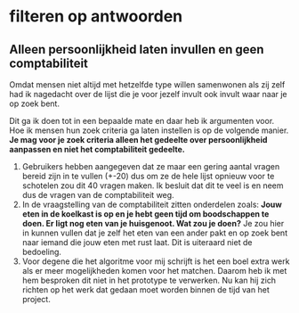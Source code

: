 # filteren op antwoorden

## **Alleen persoonlijkheid laten invullen en geen comptabiliteit**

Omdat mensen niet altijd met hetzelfde type willen samenwonen als zij zelf had ik nagedacht over de lijst die je voor jezelf invult ook invult waar naar je op zoek bent. 

Dit ga ik doen tot in een bepaalde mate en daar heb ik argumenten voor. Hoe ik mensen hun zoek criteria ga laten instellen is op de volgende manier. **Je mag voor je zoek criteria alleen het gedeelte over persoonlijkheid aanpassen en niet het comptabiliteit gedeelte.** 

1. Gebruikers hebben aangegeven dat ze maar een gering aantal vragen bereid zijn in te vullen \(+-20\) dus om ze de hele lijst opnieuw voor te schotelen zou dit 40 vragen maken. Ik besluit dat dit te veel is en neem dus de vragen van de comptabiliteit weg. 
2. In de vraagstelling van de comptabiliteit zitten onderdelen zoals:  **Jouw eten in de koelkast is op en je hebt geen tijd om boodschappen te doen. Er ligt nog eten van je huisgenoot. Wat zou je doen?** Je zou hier in kunnen vullen dat je zelf het eten van een ander pakt en op zoek bent naar iemand die jouw eten met rust laat. Dit is uiteraard niet de bedoeling.
3. Voor degene die het algoritme voor mij schrijft is het een boel extra werk als er meer mogelijkheden komen voor het matchen. Daarom heb ik met hem besproken dit niet in het prototype te verwerken. Nu kan hij zich richten op het werk dat gedaan moet worden binnen de tijd van het project. 

